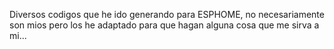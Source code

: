 Diversos codigos que he ido generando para ESPHOME, no necesariamente son mios pero los he adaptado para que hagan alguna cosa que me sirva a mi...
